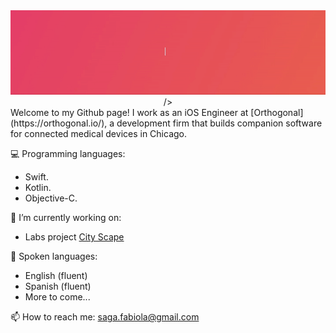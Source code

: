  <div align="center"><img src="https://github.com/FabiolaSaga/FabiolaSaga/blob/main/nameBanner.gif"/>/></div>
Welcome to my Github page! I work as an iOS Engineer at [Orthogonal](https://orthogonal.io/), a development firm that builds companion software for connected medical devices in Chicago.

💻 Programming languages:  
- Swift.  
- Kotlin. 
- Objective-C. 

🔭 I’m currently working on:  
- Labs project [City Scape](https://github.com/Lambda-School-Labs/cityspire-ios-h/tree/master/labs-ios-starter.xcodeproj/project.xcworkspace)
  
💬 Spoken languages:  
- English (fluent)
- Spanish (fluent)
- More to come...

📫 How to reach me: saga.fabiola@gmail.com

<!--
**FabiolaSaga/FabiolaSaga** is a ✨ _special_ ✨ repository because its `README.md` (this file) appears on your GitHub profile.

Here are some ideas to get you started:

- 🔭 I’m currently working on ...
- 🌱 I’m currently learning ...
- 👯 I’m looking to collaborate on ...
- 🤔 I’m looking for help with ...
- 💬 Ask me about ...
- 📫 How to reach me: ...
- 😄 Pronouns: ...
- ⚡ Fun fact: ...
-->
